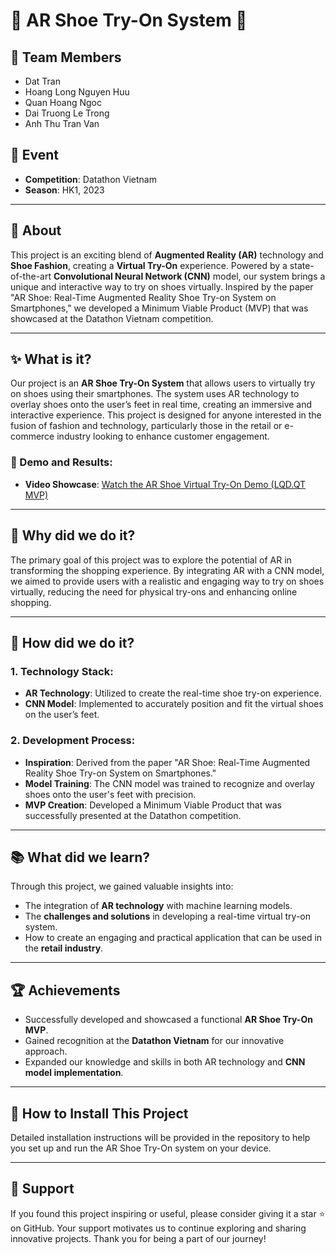 # 🌟 AR Shoe Try-On System 🥿

## 👥 Team Members
- Dat Tran
- Hoang Long Nguyen Huu
- Quan Hoang Ngoc
- Dai Truong Le Trong
- Anh Thu Tran Van

## 🚀 Event
- **Competition**: Datathon Vietnam
- **Season**: HK1, 2023

---

## 🌌 About

This project is an exciting blend of **Augmented Reality (AR)** technology and **Shoe Fashion**, creating a **Virtual Try-On** experience. Powered by a state-of-the-art **Convolutional Neural Network (CNN)** model, our system brings a unique and interactive way to try on shoes virtually. Inspired by the paper "AR Shoe: Real-Time Augmented Reality Shoe Try-on System on Smartphones," we developed a Minimum Viable Product (MVP) that was showcased at the Datathon Vietnam competition.

---

## ✨ What is it?

Our project is an **AR Shoe Try-On System** that allows users to virtually try on shoes using their smartphones. The system uses AR technology to overlay shoes onto the user’s feet in real time, creating an immersive and interactive experience. This project is designed for anyone interested in the fusion of fashion and technology, particularly those in the retail or e-commerce industry looking to enhance customer engagement.

### 🎥 Demo and Results:
- **Video Showcase**: [Watch the AR Shoe Virtual Try-On Demo (LQD.QT MVP)](https://youtu.be/lfzwbVj0Fnw?feature=shared)

---

## 🤔 Why did we do it?

The primary goal of this project was to explore the potential of AR in transforming the shopping experience. By integrating AR with a CNN model, we aimed to provide users with a realistic and engaging way to try on shoes virtually, reducing the need for physical try-ons and enhancing online shopping.

---

## 🧩 How did we do it?

### 1. **Technology Stack**:
   - **AR Technology**: Utilized to create the real-time shoe try-on experience.
   - **CNN Model**: Implemented to accurately position and fit the virtual shoes on the user’s feet.

### 2. **Development Process**:
   - **Inspiration**: Derived from the paper "AR Shoe: Real-Time Augmented Reality Shoe Try-on System on Smartphones."
   - **Model Training**: The CNN model was trained to recognize and overlay shoes onto the user's feet with precision.
   - **MVP Creation**: Developed a Minimum Viable Product that was successfully presented at the Datathon competition.

---

## 📚 What did we learn?

Through this project, we gained valuable insights into:
- The integration of **AR technology** with machine learning models.
- The **challenges and solutions** in developing a real-time virtual try-on system.
- How to create an engaging and practical application that can be used in the **retail industry**.

---

## 🏆 Achievements

- Successfully developed and showcased a functional **AR Shoe Try-On MVP**.
- Gained recognition at the **Datathon Vietnam** for our innovative approach.
- Expanded our knowledge and skills in both AR technology and **CNN model implementation**.

---

## 🚀 How to Install This Project

Detailed installation instructions will be provided in the repository to help you set up and run the AR Shoe Try-On system on your device.

---

## 🌟 Support

If you found this project inspiring or useful, please consider giving it a star ⭐ on GitHub. Your support motivates us to continue exploring and sharing innovative projects. Thank you for being a part of our journey!
